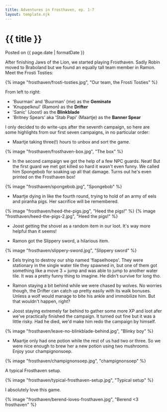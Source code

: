 ```yaml
---
title: Adventures in Frosthaven, ep. 1-7
layout: template.njk
---
```


<div class="post-header">
    <h1 class="post-title">{{ title }}</h1>
    <p class="post-metadata">Posted on {{ page.date | formatDate }}</p>
</div>

After finishing Jaws of the Lion, we started playing Frosthaven. Sadly Robin moved to Braboland but we found an equally tall team member in Ramon. Meet the Frosti Tosties:

{% image "frosthaven/frosti-tosties.jpg", "Our team, the Frosti Tosties" %}

From left to right:

- 'Buurman' and 'Buurman' (me) as the **Geminate**
- 'Knuppelknul' (Ramon) as the **Drifter**
- 'Sanic' (Joost) as the **Blinkblade**
- 'Britney Spears' aka 'Stab Papi' (Maartje) as the **Banner Spear**


I only decided to do write-ups after the seventh campaign, so here are some highlights from our first seven campaigns, in no particular order:

- Maartje taking three(!) hours to unbox and sort the game.

{% image "frosthaven/frosthaven-box.jpg", "The box" %}

- In the second campaign we got the help of a few NPC guards. Neat! But the first guard we met got killed so hard it wasn't even funny. We called him Spongebob for soaking up all that damage. Turns out he's even printed on the Frosthaven box!

{% image "frosthaven/spongebob.jpg", "Spongebob" %}

- Maartje dying in like the fourth round, trying to hold of an army of eels and piranha pigs. Her sacrifice will be remembered.

{% image "frosthaven/heed-the-pigs.jpg", "Heed the pigs!" %}
{% image "frosthaven/heed-the-pigs-2.jpg", "Heed the pigs!" %}

<!-- - A sweet triple kill on three snow-imps by me, using Draining Pincers. -->

- Joost getting the shovel as a random item in our loot. It's way more helpful than it seems!

- Ramon got the Slippery sword, a hilarious item.

{% image "frosthaven/slippery-sword.jpg", "Slippery sword" %}

- Eels trying to destroy our ship named 'flapselhoeps'. They were stationary in the single water tile they spawned in, but one of them got something like a move 3 + jump and was able to jump to another water tile. It was a pretty funny thing to imagine. He didn't survive for long tho.

- Ramon staying a bit behind while we were chased by wolves. No worries though, the Drifter can catch up pretty easily with its walk bonuses. Unless a wolf would manage to bite his ankle and immobilize him. But that wouldn't happen, right?

- Joost staying extremely far behind to gather some more XP and loot afer we've practically finished the campaign. It turned out fine but it was a little risky. Had he died, we'd make him redo the campaign by himself.

{% image "frosthaven/leave-no-blinkblade-behind.jpg", "Blinky boy" %}


- Maartje only had one potion while the rest of us had two or three. So we were nice enough to brew her a new potion using two mushrooms. Enjoy your champignonsoep.

{% image "frosthaven/champignonsoep.jpg", "champignonsoep" %}

A typical Frosthaven setup. 

{% image "frosthaven/typical-frosthaven-setup.jpg", "Typical setup" %}

I absolutely love this game.

{% image "frosthaven/berend-loves-frosthaven.jpg", "Berend <3 frosthaven" %}

